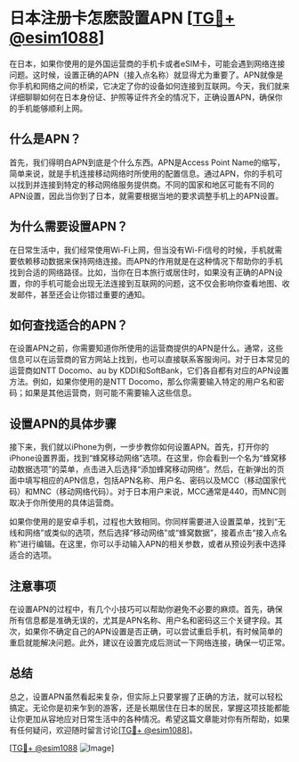 # 日本注册卡怎麽設置APN [[TG💪+ @esim1088](https://t.me/s/esim1088)]

在日本，如果你使用的是外国运营商的手机卡或者eSIM卡，可能会遇到网络连接问题。这时候，设置正确的APN（接入点名称）就显得尤为重要了。APN就像是你手机和网络之间的桥梁，它决定了你的设备如何连接到互联网。今天，我们就来详细聊聊如何在日本身份证、护照等证件齐全的情况下，正确设置APN，确保你的手机能够顺利上网。

## 什么是APN？

首先，我们得明白APN到底是个什么东西。APN是Access Point Name的缩写，简单来说，就是手机连接移动网络时所使用的配置信息。通过APN，你的手机可以找到并连接到特定的移动网络服务提供商。不同的国家和地区可能有不同的APN设置，因此当你到了日本，就需要根据当地的要求调整手机上的APN设置。

## 为什么需要设置APN？

在日常生活中，我们经常使用Wi-Fi上网，但当没有Wi-Fi信号的时候，手机就需要依赖移动数据来保持网络连接。而APN的作用就是在这种情况下帮助你的手机找到合适的网络路径。比如，当你在日本旅行或居住时，如果没有正确的APN设置，你的手机可能会出现无法连接到互联网的问题，这不仅会影响你查看地图、收发邮件，甚至还会让你错过重要的通知。

## 如何查找适合的APN？

在设置APN之前，你需要知道你所使用的运营商提供的APN是什么。通常，这些信息可以在运营商的官方网站上找到，也可以直接联系客服询问。对于日本常见的运营商如NTT Docomo、au by KDDI和SoftBank，它们各自都有对应的APN设置方法。例如，如果你使用的是NTT Docomo，那么你需要输入特定的用户名和密码；如果是其他运营商，则可能不需要输入这些信息。

## 设置APN的具体步骤

接下来，我们就以iPhone为例，一步步教你如何设置APN。首先，打开你的iPhone设置界面，找到“蜂窝移动网络”选项。在这里，你会看到一个名为“蜂窝移动数据选项”的菜单，点击进入后选择“添加蜂窝移动网络”。然后，在新弹出的页面中填写相应的APN信息，包括APN名称、用户名、密码以及MCC（移动国家代码）和MNC（移动网络代码）。对于日本用户来说，MCC通常是440，而MNC则取决于你所使用的具体运营商。

如果你使用的是安卓手机，过程也大致相同。你同样需要进入设置菜单，找到“无线和网络”或类似的选项，然后选择“移动网络”或“蜂窝数据”，接着点击“接入点名称”进行编辑。在这里，你可以手动输入APN的相关参数，或者从预设列表中选择适合的选项。

## 注意事项

在设置APN的过程中，有几个小技巧可以帮助你避免不必要的麻烦。首先，确保所有信息都是准确无误的，尤其是APN名称、用户名和密码这三个关键字段。其次，如果你不确定自己的APN设置是否正确，可以尝试重启手机，有时候简单的重启就能解决问题。此外，建议在设置完成后测试一下网络连接，确保一切正常。

## 总结

总之，设置APN虽然看起来复杂，但实际上只要掌握了正确的方法，就可以轻松搞定。无论你是初来乍到的游客，还是长期居住在日本的居民，掌握这项技能都能让你更加从容地应对日常生活中的各种情况。希望这篇文章能对你有所帮助，如果有任何疑问，欢迎随时留言讨论[[TG💪+ @esim1088](https://t.me/s/esim1088)]。

[[TG💪+ @esim1088](https://t.me/s/esim1088) ![Image](https://i.postimg.cc/4NQfJmqS/Snipaste-2025-05-13-00-14-12.png)]